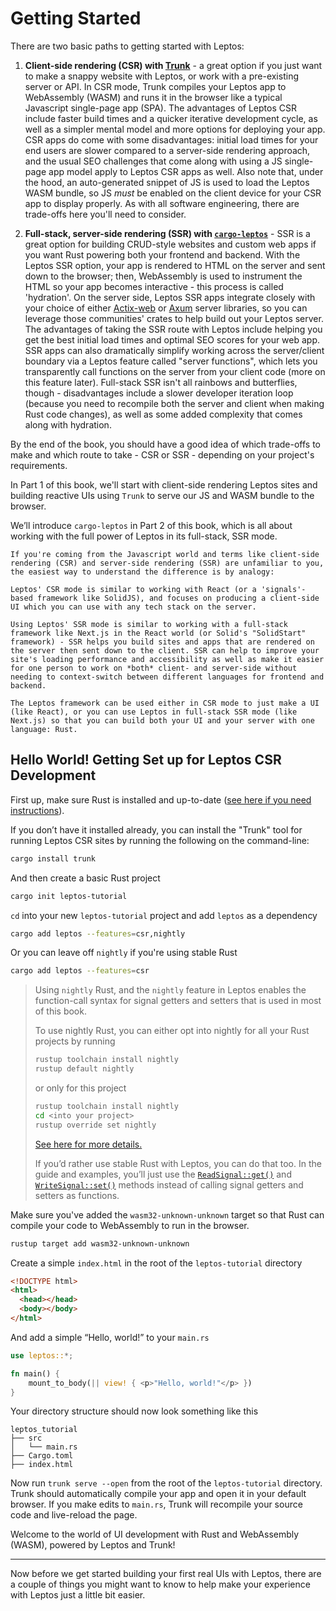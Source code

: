 # Getting Started

There are two basic paths to getting started with Leptos:

1. **Client-side rendering (CSR) with [Trunk](https://trunkrs.dev/)** - a great option if you just want to make a snappy website with Leptos, or work with a pre-existing server or API.
In CSR mode, Trunk compiles your Leptos app to WebAssembly (WASM) and runs it in the browser like a typical Javascript single-page app (SPA). The advantages of Leptos CSR include faster build times and a quicker iterative development cycle, as well as a simpler mental model and more options for deploying your app. CSR apps do come with some disadvantages: initial load times for your end users are slower compared to a server-side rendering approach, and the usual SEO challenges that come along with using a JS single-page app model apply to Leptos CSR apps as well. Also note that, under the hood, an auto-generated snippet of JS is used to load the Leptos WASM bundle, so JS *must* be enabled on the client device for your CSR app to display properly. As with all software engineering, there are trade-offs here you'll need to consider.

2. **Full-stack, server-side rendering (SSR) with [`cargo-leptos`](https://github.com/leptos-rs/cargo-leptos)** - SSR is a great option for building CRUD-style websites and custom web apps if you want Rust powering both your frontend and backend.
With the Leptos SSR option, your app is rendered to HTML on the server and sent down to the browser; then, WebAssembly is used to instrument the HTML so your app becomes interactive - this process is called 'hydration'. On the server side, Leptos SSR apps integrate closely with your choice of either [Actix-web](https://docs.rs/leptos_actix/latest/leptos_actix/index.html) or [Axum](https://docs.rs/leptos_axum/latest/leptos_axum/index.html) server libraries, so you can leverage those communities' crates to help build out your Leptos server.
The advantages of taking the SSR route with Leptos include helping you get the best initial load times and optimal SEO scores for your web app. SSR apps can also dramatically simplify working across the server/client boundary via a Leptos feature called "server functions", which lets you transparently call functions on the server from your client code (more on this feature later). Full-stack SSR isn't all rainbows and butterflies, though - disadvantages include a slower developer iteration loop (because you need to recompile both the server and client when making Rust code changes), as well as some added complexity that comes along with hydration.

By the end of the book, you should have a good idea of which trade-offs to make and which route to take - CSR or SSR - depending on your project's requirements.


In Part 1 of this book, we'll start with client-side rendering Leptos sites and building reactive UIs using `Trunk` to serve our JS and WASM bundle to the browser.

We’ll introduce `cargo-leptos` in Part 2 of this book, which is all about working with the full power of Leptos in its full-stack, SSR mode.

```admonish note
If you're coming from the Javascript world and terms like client-side rendering (CSR) and server-side rendering (SSR) are unfamiliar to you, the easiest way to understand the difference is by analogy:

Leptos' CSR mode is similar to working with React (or a 'signals'-based framework like SolidJS), and focuses on producing a client-side UI which you can use with any tech stack on the server.

Using Leptos' SSR mode is similar to working with a full-stack framework like Next.js in the React world (or Solid's "SolidStart" framework) - SSR helps you build sites and apps that are rendered on the server then sent down to the client. SSR can help to improve your site's loading performance and accessibility as well as make it easier for one person to work on *both* client- and server-side without needing to context-switch between different languages for frontend and backend.

The Leptos framework can be used either in CSR mode to just make a UI (like React), or you can use Leptos in full-stack SSR mode (like Next.js) so that you can build both your UI and your server with one language: Rust.

```

## Hello World! Getting Set up for Leptos CSR Development

First up, make sure Rust is installed and up-to-date ([see here if you need instructions](https://www.rust-lang.org/tools/install)).

If you don’t have it installed already, you can install the "Trunk" tool for running Leptos CSR sites by running the following on the command-line:

```bash
cargo install trunk
```

And then create a basic Rust project

```bash
cargo init leptos-tutorial
```

`cd` into your new `leptos-tutorial` project and add `leptos` as a dependency

```bash
cargo add leptos --features=csr,nightly
```

Or you can leave off `nightly` if you're using stable Rust

```bash
cargo add leptos --features=csr
```

> Using `nightly` Rust, and the `nightly` feature in Leptos enables the function-call syntax for signal getters and setters that is used in most of this book.
>
> To use nightly Rust, you can either opt into nightly for all your Rust projects by running
>
> ```bash
> rustup toolchain install nightly
> rustup default nightly
> ```
>
> or only for this project
>
> ```bash
> rustup toolchain install nightly
> cd <into your project>
> rustup override set nightly
> ```
>
> [See here for more details.](https://doc.rust-lang.org/book/appendix-07-nightly-rust.html)
>
> If you’d rather use stable Rust with Leptos, you can do that too. In the guide and examples, you’ll just use the [`ReadSignal::get()`](https://docs.rs/leptos/latest/leptos/struct.ReadSignal.html#impl-SignalGet%3CT%3E-for-ReadSignal%3CT%3E) and [`WriteSignal::set()`](https://docs.rs/leptos/latest/leptos/struct.WriteSignal.html#impl-SignalGet%3CT%3E-for-ReadSignal%3CT%3E) methods instead of calling signal getters and setters as functions.

Make sure you've added the `wasm32-unknown-unknown` target so that Rust can compile your code to WebAssembly to run in the browser.

```bash
rustup target add wasm32-unknown-unknown
```

Create a simple `index.html` in the root of the `leptos-tutorial` directory

```html
<!DOCTYPE html>
<html>
  <head></head>
  <body></body>
</html>
```

And add a simple “Hello, world!” to your `main.rs`

```rust
use leptos::*;

fn main() {
    mount_to_body(|| view! { <p>"Hello, world!"</p> })
}
```

Your directory structure should now look something like this

```
leptos_tutorial
├── src
│   └── main.rs
├── Cargo.toml
├── index.html
```

Now run `trunk serve --open` from the root of the `leptos-tutorial` directory.
Trunk should automatically compile your app and open it in your default browser.
If you make edits to `main.rs`, Trunk will recompile your source code and
live-reload the page.

Welcome to the world of UI development with Rust and WebAssembly (WASM), powered by Leptos and Trunk!

---

Now before we get started building your first real UIs with Leptos, there are a couple of things you might want to know to help make your experience with Leptos just a little bit easier.
